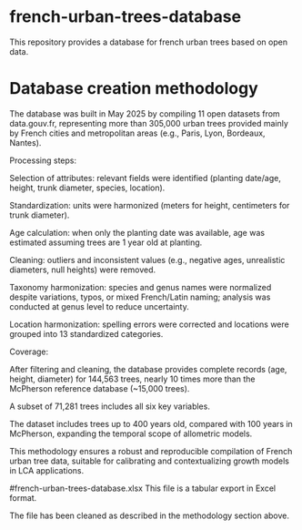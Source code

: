 # french-urban-trees-database
This repository provides a database for french urban trees based on open data.

# Database creation methodology
The database was built in May 2025 by compiling 11 open datasets from data.gouv.fr, representing more than 305,000 urban trees provided mainly by French cities and metropolitan areas (e.g., Paris, Lyon, Bordeaux, Nantes).

Processing steps:

Selection of attributes: relevant fields were identified (planting date/age, height, trunk diameter, species, location).

Standardization: units were harmonized (meters for height, centimeters for trunk diameter).

Age calculation: when only the planting date was available, age was estimated assuming trees are 1 year old at planting.

Cleaning: outliers and inconsistent values (e.g., negative ages, unrealistic diameters, null heights) were removed.

Taxonomy harmonization: species and genus names were normalized despite variations, typos, or mixed French/Latin naming; analysis was conducted at genus level to reduce uncertainty.

Location harmonization: spelling errors were corrected and locations were grouped into 13 standardized categories.


Coverage:

After filtering and cleaning, the database provides complete records (age, height, diameter) for 144,563 trees, nearly 10 times more than the McPherson reference database (~15,000 trees).

A subset of 71,281 trees includes all six key variables.

The dataset includes trees up to 400 years old, compared with 100 years in McPherson, expanding the temporal scope of allometric models.

This methodology ensures a robust and reproducible compilation of French urban tree data, suitable for calibrating and contextualizing growth models in LCA applications.

#french-urban-trees-database.xlsx
This file is a tabular export in Excel format.

The file has been cleaned as described in the methodology section above.
